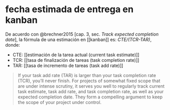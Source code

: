 # fecha estimada de entrega en kanban
De acuerdo con @brechner2015 [cap. 3, sec. *Track expected completion date*], la fórmula de una estimación en [[kanban]] es: *CTE/(TCR-TAR)*, donde:

- CTE: [[estimación de la tarea actual (current task estimate)]]
- TCR: [[tasa de finalización de tareas (task completion rate)]]
- TAR: [[tasa de incremento de tareas (task add rate)]]

>If your task add rate (TAR) is larger than your task completion rate (TCR), you’ll never finish. For projects of somewhat fixed scope that are under intense scrutiny, it serves you well to regularly track current task estimate, task add rate, and task completion rate, as well as your expected completion date. They form a compelling argument to keep the scope of your project under control.

